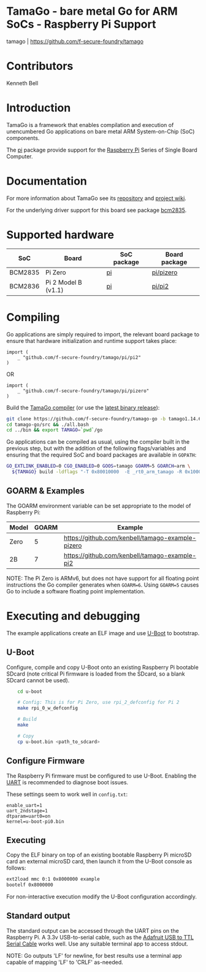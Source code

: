 TamaGo - bare metal Go for ARM SoCs - Raspberry Pi Support
==========================================================

tamago | https://github.com/f-secure-foundry/tamago

Contributors
============

Kenneth Bell

Introduction
============

TamaGo is a framework that enables compilation and execution of unencumbered Go
applications on bare metal ARM System-on-Chip (SoC) components.

The [pi](https://github.com/f-secure-foundry/tamago/tree/master/pi)
package provide support for the [Raspberry Pi](https://www.raspberrypi.org/)
Series of Single Board Computer.

Documentation
=============

For more information about TamaGo see its
[repository](https://github.com/f-secure-foundry/tamago) and
[project wiki](https://github.com/f-secure-foundry/tamago/wiki).

For the underlying driver support for this board see package
[bcm2835](https://github.com/f-secure-foundry/tamago/tree/master/bcm2835).

Supported hardware
==================

| SoC     | Board               | SoC package                                                          | Board package                                                                 |
|---------|---------------------|----------------------------------------------------------------------|-------------------------------------------------------------------------------|
| BCM2835 | Pi Zero             | [pi](https://github.com/f-secure-foundry/tamago/tree/master/bcm2835) | [pi/pizero](https://github.com/f-secure-foundry/tamago/tree/master/pi/pizero) |
| BCM2836 | Pi 2 Model B (v1.1) | [pi](https://github.com/f-secure-foundry/tamago/tree/master/bcm2835) | [pi/pi2](https://github.com/f-secure-foundry/tamago/tree/master/pi/pi2)       |

Compiling
=========

Go applications are simply required to import, the relevant board package to
ensure that hardware initialization and runtime support takes place:

```golang
import (
    _ "github.com/f-secure-foundry/tamago/pi/pi2"
)
```

OR

```golang
import (
    _ "github.com/f-secure-foundry/tamago/pi/pizero"
)
```

Build the [TamaGo compiler](https://github.com/f-secure-foundry/tamago-go)
(or use the [latest binary release](https://github.com/f-secure-foundry/tamago-go/releases/latest)):

```sh
git clone https://github.com/f-secure-foundry/tamago-go -b tamago1.14.6
cd tamago-go/src && ./all.bash
cd ../bin && export TAMAGO=`pwd`/go
```

Go applications can be compiled as usual, using the compiler built in the
previous step, but with the addition of the following flags/variables and
ensuring that the required SoC and board packages are available in `GOPATH`:

```sh
GO_EXTLINK_ENABLED=0 CGO_ENABLED=0 GOOS=tamago GOARM=5 GOARCH=arm \
  ${TAMAGO} build -ldflags "-T 0x80010000  -E _rt0_arm_tamago -R 0x1000"
```

GOARM & Examples
----------------

The GOARM environment variable can be set appropriate to the model of Raspberry Pi:

| Model | GOARM | Example                                            |
|-------|-------|----------------------------------------------------|
| Zero  |   5   | <https://github.com/kenbell/tamago-example-pizero> |
| 2B    |   7   | <https://github.com/kenbell/tamago-example-pi2>    |

NOTE: The Pi Zero is ARMv6, but does not have support for all floating point instructions the Go compiler
generates when `GOARM=6`.  Using `GOARM=5` causes Go to include a software floating point implementation.

Executing and debugging
=======================

The example applications create an ELF image and use [U-Boot](https://www.denx.de/wiki/U-Boot) to bootstrap.

U-Boot
------

Configure, compile and copy U-Boot onto an existing Raspberry Pi bootable SDcard (note critical Pi firmware
is loaded from the SDcard, so a blank SDcard cannot be used).

```sh
    cd u-boot

    # Config: This is for Pi Zero, use rpi_2_defconfig for Pi 2
    make rpi_0_w_defconfig

    # Build
    make

    # Copy
    cp u-boot.bin <path_to_sdcard>
```

Configure Firmware
------------------

The Raspberry Pi firmware must be configured to use U-Boot.  Enabling the
[UART](https://www.raspberrypi.org/documentation/configuration/uart.md) is recommended to diagnose boot issues.

These settings seem to work well in `config.txt`:

```text
enable_uart=1
uart_2ndstage=1
dtparam=uart0=on
kernel=u-boot-pi0.bin
```

Executing
---------

Copy the ELF binary on top of an existing bootable Raspberry Pi microSD card an external microSD card, then launch
it from the U-Boot console as follows:

```sh
ext2load mmc 0:1 0x8000000 example
bootelf 0x8000000
```

For non-interactive execution modify the U-Boot configuration accordingly.

Standard output
---------------

The standard output can be accessed through the UART pins on the Raspberry Pi.  A 3.3v USB-to-serial cable, such as
the [Adafruit USB to TTL Serial Cable](https://www.adafruit.com/product/954) works well.  Use any suitable terminal
app to access stdout.

NOTE: Go outputs 'LF' for newline, for best results use a terminal app capable of mapping 'LF' to 'CRLF' as-needed.
